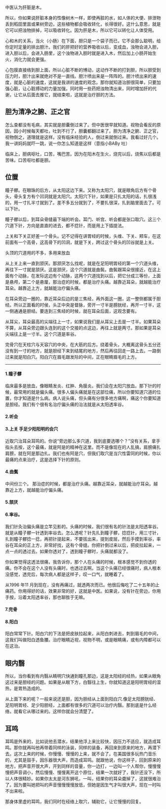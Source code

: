 
中医认为肝脏是木。

所以，你如果说肝脏本身的性像树木一样，即使再脏的水，如人体的大便、排泄物丢到稻田里面或果树旁边，这些植物都会吸收转化，长得很好。这什么意思，就是它可以把浊物排掉，可以吸收转化。因为肝是木，所以它可以转化让人体受用。

心和木的关系，当火（小肠）在下面，胆只是一个袋子而已，它不会那么聪明，给你定时定量的排出胆汁。我们的肝把好的营养吸收以后，变成血，浊物会进入胆，进入胆以后，会进入肠里，这个浊物进入胆时就是进入木，然后加上小肠开始生火，消化力就会更强。

心包膜直接络到胆上面，所以心脏不断的博动，这动作不断的打到胆，所以胆受到压力时，胆汁出来就绝对不是一直线。胆汁喷出来是一阵阵的。胆汁喷出来的速度，就是心脏的速度，这就是我讲的速度的观念。那你就知道治胆很简单，只要加强心脏，让心脏搏动的力量加强，同时用一些药把浊物清出来，同时增加肝的代谢，让它从后面去推它，就结束啦，这就是治疗胆的方法。
## 胆为清净之腑、正之官
怎么查都没有毛病，其实就是胆囊倒过来了。但中医很早就知道。视物会看反的原因，因小时候每天都吐，吐到不行了，胆囊都翻过来了。胆为清净之腑、正之官，视物倒之，道理就是这样。没有临床经验的人，倒过来就倒过来。我看过好几个。我一讲妈妈就吓一跳，说一你怎么知道是这样（意指小BABy 吐）

临床上，胆病呕吐，口苦，嘴巴苦。因为在阳木在生火，烧完以后，烧焦以后都是苦味。口苦呕吐都是胆。

## 位置
瞳子髎。在眼珠的后方，从太阳这边下来。又称为太阳穴，就是眼角后方有个骨头，骨头复方有个凹洞就是太阳穴。太阳穴下针，如果是只扎太阳的话，扎很浅的，用一寸扎半寸就到了。差不多五分就到了，不要扎很深，扎到脑里面去了。可以下针。

瞳子髎以后，到耳朵骨缝最下端的听会。耳门、听宫、听会都是张口取穴。这三个穴道下针，方向是直直的进去，都不捻针，而是用上下插提法。

上关和下关正好差一个骨头。记不记得在讲胃经的时候，头维、下关、颊车，在这前面有一个高骨，这高骨下的凹洞，就是下关，跨过这个骨头的凹谷就是上关。

头顶的穴道用的不多，多用来放血

从上关上来一直到颔厌。那颔厌怎么找呢，就是在足阳明胃经的第一个穴道头维，再往下一寸就是颔厌。这是颔厌，这个穴道就是曲鬓。曲鬓跟耳朵很接近，在这上面有个动脉，在发际这边有个动脉，这两个穴道找到以后，把它分成三等份，上面是悬颅，第二个是悬厘，那治症的时候，都是治疗头痛。越靠近耳朵，就越能治疗耳朵。越靠近上方，就越能治疗偏头痛。

在耳朵旁边一圈的，靠近耳朵后边的是三焦经，再外面这一圈，这一整侧都属于胆经。所以正面看的时侯，头正中央是督脉，旁开一寸半是膀胱经，再开一寸半，这一侧通通是胆经。要连到三焦经的时候，就在耳朵后面，这观念要有。

从耳尖，耳朵最高的尖端往上一寸，如果说我们是从耳尖上去是一寸半。如果耳朵不算，从耳朵旁边跟头连到的这个交接的点这边，再往上就是两寸。那如果是耳朵尖端往上是一寸半。这个穴道是率谷。

完骨穴在天柱穴与天容穴的中央，在大筋的后方。绕着骨头，大概离这骨头五分还没有到一寸的地方，就是胆经下来到结尾的地方，然后再往回走一路上去。一路倒过来就是阳白穴。阳白穴在眉毛跟发际的中间，正在眼睛眉毛的上方。

---

#### 1.瞳子髎
临床最多是放血，像眼睛发炎、红肿、角膜炎。我们会在太阳穴放血。那下针的时候，最常用的就是偏头痛。很多人偏头痛就是在这部位痛，所以你要知道穴道的位置，你才知道是什么病。病人说头痛，但头痛有分很多地方痛啊，痛这个你要知道是胆经。我们有个很有名治疗偏头痛的治法就是从太阳透率谷。
#### 2.听会
#### 3.上关 手足少阳阳明的会穴
近取穴治耳朵耳鸣的。你说“旁边那么多穴道，我到底要选哪个？”没有关系，拿手指头去按，这个最痛，就是阿是的精神在这里。而不是像现在的人乱搞，肩膀痛扎肩膀，就在阿是那边扎。我们也有阿是穴，但我们取穴是当穴性雷同的时候，你以最痛的点来治疗，这是选择下针的原则。
#### 4.曲鬓
中间份三个。
那治症的时候，都是治疗头痛。越靠近耳朵，就越能治疗耳朵。越靠近上方，就越能治疗偏头痛。
#### 5.颔厌

#### 6.率谷。
我们针灸治偏头痛是立竿见影的。头痛的时候，我们很有名的针法是太阳透率谷。就是从瞳子髎一针透到率谷去。怎么透呢？针先扎到瞳子髎，捻捻针，用三寸针，扎到瞳子髎捻一捻，再把针提起来，不要拔出来，提到皮层，然后手摸到率谷，率谷在耳朵的正上方，非常好找，这有个骨缝。你把针倒过来以后，把皮拉起来，一点一点的透过去。如果你透对了，透到瞳子髎时，头痛就都没了。

你如果觉得这透法很痛，我告诉你，那个人在头痛的时候，根本感觉不到你透的痛。你不会在这个人没有头痛时，也透过去啊。当这个头痛已经很痛时，病人根本没感觉，透完后，每次病人都是这样子，叹一口气，就睡着了。

从1996 年11 月到现在，没有再痛过，就透两次而已。他很后悔吃了二十五年的止痛药。你用得好的话，效果非常的好，这就是中医。如果说，没有针在旁边，你用手按，沿着太阳透率谷，那也聊胜于无嘛。
#### 7.完骨
#### 8.阳白
阳白常常下针。阳白穴的下法是把皮肤拉起来，从阳白刺进去，刺到眉毛的中间，这我们叫做阳白透鱼腰。治疗眼睛近视，视物不明，或是眼睛痛，或有内障都可以在这治。
## 眼内翳
所以，当你看到有内翳从睛明穴快通到瞳孔那边，这是太阳经的经热，如果从眼角这过来是胆经的问题。如果是从眼下方，白翳往上生，你就知道这是阳明胃经的湿热，是胃热造成的。

从上面下来的呢？一般来说还是胆，因为胆经从上面到阳白穴.像足太阳膀胱经、足阳明胃经、足少阳胆经，上面都有很多的穴道可以治疗内翳。那到底是什么经络，就看它从哪过来的。这样你就会分清楚了。
## 耳鸣
耳鸣是外来的，比如说他去潜水，结果他浮上来比较快，因压力不适应，就造成耳鸣。那你就再叫他再带着同样的泳装，同样的装备，再回来到原来的地方，再潜下去。这次上来的时候，你慢慢、慢慢的上来，就不会了。在美国很多玩热门音乐的，尤其是鼓手，因乐器很大声，而造成耳鸣。就跟他说，你这样子，回到原来的地方，把声音开很大声，开到同样的音量，你一边打，一边叫一个人帮你，慢慢慢慢把声音调小，然后慢慢、慢慢离开这个原位，结果一次就好了，我针还没下，所以人体很精妙。如果你太太是河东狮吼，一叫，结果你的耳朵聋掉了，这就很难治了。因为要叫她把叫的声音慢慢慢慢放低，但她是因生气才叫很大声，现在一时叫不出来啦。

那身体里虚的耳鸣，我们同时在经络上取穴，辅助它，让它慢慢的回复。